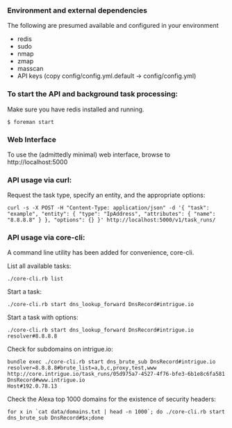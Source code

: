 ### Environment and external dependencies

The following are presumed available and configured in your environment
 - redis
 - sudo
 - nmap
 - zmap
 - masscan
 - API keys (copy config/config.yml.default -> config/config.yml)

### To start the API and background task processing:

Make sure you have redis installed and running.

```
$ foreman start
```

### Web Interface

To use the (admittedly minimal) web interface, browse to http://localhost:5000

### API usage via curl:

Request the task type, specify an entity, and the appropriate options:
````
curl -s -X POST -H "Content-Type: application/json" -d '{ "task": "example", "entity": { "type": "IpAddress", "attributes": { "name": "8.8.8.8" } }, "options": {} }' http://localhost:5000/v1/task_runs/
````

### API usage via core-cli:

A command line utility has been added for convenience, core-cli.

List all available tasks:
```
./core-cli.rb list
```

Start a task:
```
./core-cli.rb start dns_lookup_forward DnsRecord#intrigue.io
```

Start a task with options:
```
./core-cli.rb start dns_lookup_forward DnsRecord#intrigue.io resolver#8.8.8.8
```

Check for subdomains on intrigue.io:
```
bundle exec ./core-cli.rb start dns_brute_sub DnsRecord#intrigue.io resolver=8.8.8.8#brute_list=a,b,c,proxy,test,www
http://core.intrigue.io/task_runs/05d975a7-4527-4f76-bfe3-6b1e8c6fa581
DnsRecord#www.intrigue.io
Host#192.0.78.13
```

Check the Alexa top 1000 domains for the existence of security headers:
```
for x in `cat data/domains.txt | head -n 1000`; do ./core-cli.rb start dns_brute_sub DnsRecord#$x;done
```
